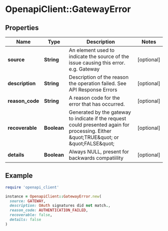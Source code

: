 # OpenapiClient::GatewayError

## Properties

| Name | Type | Description | Notes |
| ---- | ---- | ----------- | ----- |
| **source** | **String** | An element used to indicate the source of the issue causing this error. e.g. Gateway  | [optional] |
| **description** | **String** | Description of the reason the operation failed. See API Response Errors  | [optional] |
| **reason_code** | **String** | A reason code for the error that has occurred.  | [optional] |
| **recoverable** | **Boolean** | Generated by the gateway to indicate if the request could presented again for processing. Either \&quot;TRUE\&quot; or \&quot;FALSE\&quot;  | [optional] |
| **details** | **Boolean** | Always NULL, present for backwards compatiility  | [optional] |

## Example

```ruby
require 'openapi_client'

instance = OpenapiClient::GatewayError.new(
  source: GATEWAY,
  description: OAuth signatures did not match.,
  reason_code: AUTHENTICATION_FAILED,
  recoverable: false,
  details: false
)
```

